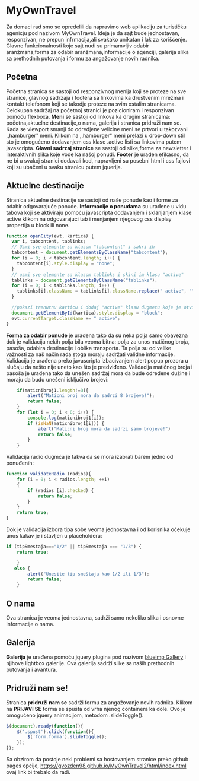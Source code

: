 # MyOwnTravel
Za domaci rad smo se opredelili da napravimo web aplikaciju za turističku agenicju pod nazivom MyOwnTravel. Ideja je da sajt bude jednostavan, responzivan, ne prepun infrmacija,ali svakako unikatan i lak za korišćenje. Glavne funkcionalnosti koje sajt nudi su primamvljiv odabir aranžmana,forma za odabir aranžmana,informacije o agenciji, galerija slika sa prethodnih putovanja i formu za angažovanje novih radnika.

## Početna

Početna stranica se sastoji od responzivnog menija koji se proteze na sve stranice, glavnog sadrzaja i footera sa linkovima ka društvenim mrežma i kontakt telefonom koji se takodje proteze na svim ostalim stranicama. Celokupan sadržaj na početnoj stranici je pozicioniram i responzivan pomoću flexboxa. **Meni** se sastoji od linkova ka drugim stranicama: početna,aktuelne destinacije,o nama, galerija i stranica pridruži nam se. Kada se viewport smanji do odredjene velicine meni se prtvori u takozvani ,,hamburger" meni. Klikom na ,,hamburger" meni prelazi u drop-down stil sto je omogućeno dodavanjem css klase .active listi sa linkovima putem javascripta. **Glavni sadrzaj stranice** se sastoji od slike,forme za newsletter i interaktivnih slika koje vode ka našoj ponudi. **Footer** je urađen efikasno, da ne bi u svakoj stranici dodavali kod, napravljeni su posebni html i css fajlovi koji su ubačeni u svaku stranicu putem jquerija. 

## Aktuelne destinacije

Stranica aktuelne destinacije se sastoji od naše ponude kao i forme za odabir odgovarajuće ponude. **Informacije o ponudama** su urađene u vidu tabova koji se aktiviraju pomoću javascripta dodavanjem i sklanjanjem klase active klikom na odgovarajući tab i menjanjem njegovog css display propertija u block ili none.
```javascript
function openCity(evt, kartica) {
  var i, tabcontent, tablinks;
  // Uzmi sve elemente sa klasom "tabcontent" i sakri ih
  tabcontent = document.getElementsByClassName("tabcontent");
  for (i = 0; i < tabcontent.length; i++) {
    tabcontent[i].style.display = "none";
  }
  // uzmi sve elemente sa klasom tablinks i skini im klasu "active"
  tablinks = document.getElementsByClassName("tablinks");
  for (i = 0; i < tablinks.length; i++) {
    tablinks[i].className = tablinks[i].className.replace(" active", "");
  }

  //pokazi trenutnu karticu i dodaj "active" klasu dugmetu koje je otvorilo tab
  document.getElementById(kartica).style.display = "block";
  evt.currentTarget.className += " active";
}
```
**Forma za odabir ponude** je urađena tako da su neka polja samo obavezna dok je validacija nekih polja bila veoma bitna: polja za unos matičnog broja, pasoša, odabira destinacije i oblika transporta. Ta polja su od velike važnosti za naš način rada stoga moraju sadržati validne informacije. Validacija je urađena preko javascripta izbacivanjem alert popup prozora u slučaju da nešto nije uneto kao što je predviđeno.
Validacija matičnog broja i pasoša je urađena tako da unešen sadržaj mora da bude određene dužine i moraju da budu unešeni isključivo brojevi:
```javascript
    if(maticnibroj1.length!=8){  
        alert("Maticni broj mora da sadrzi 8 brojeva!");  
        return false;  
    }  
    for (let i = 0; i < 8; i++) {
        console.log(maticnibroj1[i]);
        if (isNaN(maticnibroj1[i])) {
            alert("Maticni broj mora da sadrzi samo brojeve!")
            return false;
        }
    }
```
Validacija radio dugmća je takva da se mora izabrati barem jedno od ponuđenih:
```javascript
function validateRadio (radios){
    for (i = 0; i < radios.length; ++i)
    {
        if (radios [i].checked) {
            return false;
        }
    }
    return true;
}  
```
Dok je validacija izbora tipa sobe veoma jednostavna i od korisnika očekuje unos kakav je i stavljen u placeholderu:
```javascript
if (tipSmestaja==="1/2" || tipSmestaja === "1/3") {
    return true;

    }
   else {
        alert("Unesite tip smeštaja kao 1/2 ili 1/3");
        return false;
    }
```

## O nama

Ova stranica je veoma jednostavna, sadrži samo nekoliko slika i osnovne informacije o nama.

## Galerija

**Galerija** je urađena pomoću jquery plugina pod nazivom [blueimp Gallery](https://github.com/blueimp/Gallery) i njihove lightbox galerije. Ova galerija sadrži slike sa naših prethodnih putovanja i avantura.

## Pridruži nam se!

Stranica **pridruži nam se** sadrži formu za angažovanje novih radnika. Klikom na **PRIJAVI SE** forma se spušta od vrha njenog containera ka dole. Ovo je omogućeno jquery animacijom, metodom .slideToggle().
```javascript
$(document).ready(function(){
    $('.spust').click(function(){
        $('form.forma').slideToggle();
    });
});
```
Sa obzirom da postoje neki problemi sa hostovanjem stranice preko github pages opcije, https://gvozden98.github.io/MyOwnTravel2/html/index.html ovaj link bi trebalo da radi.
